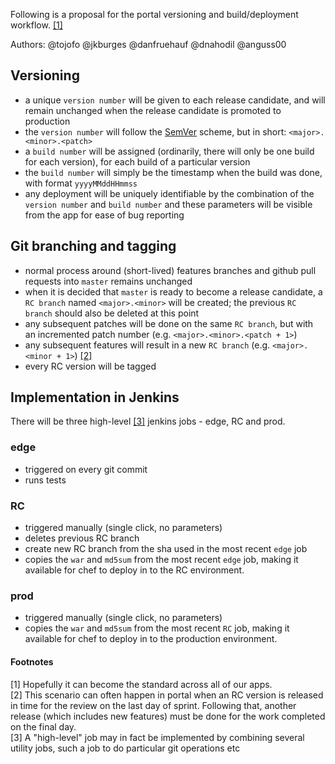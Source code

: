 Following is a proposal for the portal versioning and build/deployment workflow.  [[1]](#footnote_1)

Authors: @tojofo @jkburges @danfruehauf @dnahodil @anguss00 

## Versioning
* a unique `version number` will be given to each release candidate, and will remain unchanged when the release candidate is promoted to production
* the `version number` will follow the [SemVer](http://semver.org/) scheme, but in short: `<major>.<minor>.<patch>`
* a `build number` will be assigned (ordinarily, there will only be one build for each version), for each build of a particular version 
* the `build number` will simply be the timestamp when the build was done, with format `yyyyMMddHHmmss`
* any deployment will be uniquely identifiable by the combination of the `version number` and `build number` and these parameters will be visible from the app for ease of bug reporting

## Git branching and tagging
* normal process around (short-lived) features branches and github pull requests into `master` remains unchanged
* when it is decided that `master` is ready to become a release candidate, a `RC branch` named `<major>.<minor>` will be created; the previous `RC branch` should also be deleted at this point
* any subsequent patches will be done on the same `RC branch`, but with an incremented patch number (e.g. `<major>.<minor>.<patch + 1>`)
* any subsequent features will result in a new `RC branch` (e.g. `<major>.<minor + 1>`) [[2]](#footnote_2)
* every RC version will be tagged

## Implementation in Jenkins
There will be three high-level [[3]](#footnote_3) jenkins jobs - edge, RC and prod.

### edge
* triggered on every git commit
* runs tests

### RC
* triggered manually (single click, no parameters)
* deletes previous RC branch
* create new RC branch from the sha used in the most recent `edge` job
* copies the `war` and `md5sum` from the most recent `edge` job, making it available for chef to deploy in to the RC environment.

### prod
* triggered manually (single click, no parameters)
* copies the `war` and `md5sum` from the most recent `RC` job, making it available for chef to deploy in to the production environment.

#### Footnotes
<a name="footnote_1">[1]</a> Hopefully it can become the standard across all of our apps.<br/>
<a name="footnote_2">[2]</a> This scenario can often happen in portal when an RC version is released in time for the review on the last day of sprint.  Following that, another release (which includes new features) must be done for the work completed on the final day.<br/>
<a name="footnote_3">[3]</a> A "high-level" job may in fact be implemented by combining several utility jobs, such a job to do particular git operations etc